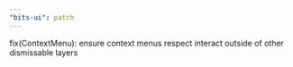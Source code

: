 ```yaml
---
"bits-ui": patch
---
```


fix(ContextMenu): ensure context menus respect interact outside of other dismissable layers
